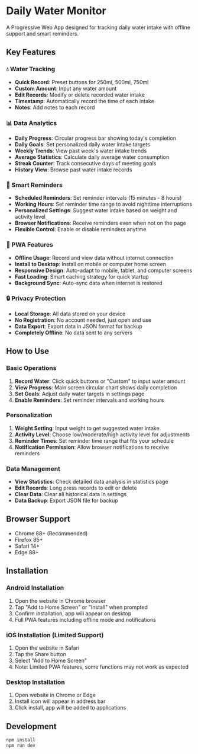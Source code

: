 # Daily Water Monitor

A Progressive Web App designed for tracking daily water intake with offline support and smart reminders.

## Key Features

### 💧 Water Tracking
- **Quick Record**: Preset buttons for 250ml, 500ml, 750ml
- **Custom Amount**: Input any water amount
- **Edit Records**: Modify or delete recorded water intake
- **Timestamp**: Automatically record the time of each intake
- **Notes**: Add notes to each record

### 📊 Data Analytics
- **Daily Progress**: Circular progress bar showing today's completion
- **Daily Goals**: Set personalized daily water intake targets
- **Weekly Trends**: View past week's water intake trends
- **Average Statistics**: Calculate daily average water consumption
- **Streak Counter**: Track consecutive days of meeting goals
- **History View**: Browse past water intake records

### 🔔 Smart Reminders
- **Scheduled Reminders**: Set reminder intervals (15 minutes - 8 hours)
- **Working Hours**: Set reminder time range to avoid nighttime interruptions
- **Personalized Settings**: Suggest water intake based on weight and activity level
- **Browser Notifications**: Receive reminders even when not on the page
- **Flexible Control**: Enable or disable reminders anytime

### 📱 PWA Features
- **Offline Usage**: Record and view data without internet connection
- **Install to Desktop**: Install on mobile or computer home screen
- **Responsive Design**: Auto-adapt to mobile, tablet, and computer screens
- **Fast Loading**: Smart caching strategy for quick startup
- **Background Sync**: Auto-sync data when internet is restored

### 🔒 Privacy Protection
- **Local Storage**: All data stored on your device
- **No Registration**: No account needed, just open and use
- **Data Export**: Export data in JSON format for backup
- **Completely Offline**: No data sent to any servers

## How to Use

### Basic Operations
1. **Record Water**: Click quick buttons or "Custom" to input water amount
2. **View Progress**: Main screen circular chart shows daily completion
3. **Set Goals**: Adjust daily water targets in settings page
4. **Enable Reminders**: Set reminder intervals and working hours

### Personalization
1. **Weight Setting**: Input weight to get suggested water intake
2. **Activity Level**: Choose low/moderate/high activity level for adjustments
3. **Reminder Times**: Set reminder time range that fits your schedule
4. **Notification Permission**: Allow browser notifications to receive reminders

### Data Management
- **View Statistics**: Check detailed data analysis in statistics page
- **Edit Records**: Long press records to edit or delete
- **Clear Data**: Clear all historical data in settings
- **Data Backup**: Export JSON file for backup

## Browser Support

- Chrome 88+ (Recommended)
- Firefox 85+
- Safari 14+
- Edge 88+

## Installation

### Android Installation
1. Open the website in Chrome browser
2. Tap "Add to Home Screen" or "Install" when prompted
3. Confirm installation, app will appear on desktop
4. Full PWA features including offline mode and notifications

### iOS Installation (Limited Support)
1. Open the website in Safari
2. Tap the Share button
3. Select "Add to Home Screen"
4. Note: Limited PWA features, some functions may not work as expected

### Desktop Installation
1. Open website in Chrome or Edge
2. Install icon will appear in address bar
3. Click install, app will be added to applications

## Development

```bash
npm install
npm run dev
```